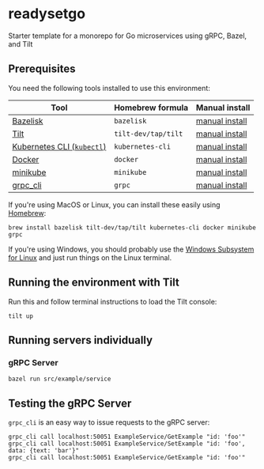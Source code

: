 # readysetgo

Starter template for a monorepo for Go microservices using gRPC, Bazel, and Tilt

## Prerequisites

You need the following tools installed to use this environment:

| Tool                                                                                 | Homebrew formula    | Manual install                                                                                    |
|--------------------------------------------------------------------------------------|---------------------|---------------------------------------------------------------------------------------------------|
| [Bazelisk](https://github.com/bazelbuild/bazelisk)                                   | `bazelisk`          | [manual install](https://docs.bazel.build/versions/main/install-bazelisk.html)                    |
| [Tilt](https://tilt.dev)                                                             | `tilt-dev/tap/tilt` | [manual install](https://docs.tilt.dev/install.html)                                              |
| [Kubernetes CLI (`kubectl`)](https://kubernetes.io/docs/reference/kubectl/overview/) | `kubernetes-cli`    | [manual install](https://kubernetes.io/docs/tasks/tools/#kubectl)                                 |
| [Docker](https://www.docker.com)                                                     | `docker`            | [manual install](https://docs.docker.com/get-docker/)                                             |
| [minikube](https://minikube.sigs.k8s.io)                                             | `minikube`          | [manual install](https://minikube.sigs.k8s.io/docs/)                                              |
| [grpc_cli](https://github.com/grpc/grpc/blob/master/doc/command_line_tool.md)        | `grpc`              | [manual install](https://github.com/grpc/grpc/blob/master/doc/command_line_tool.md#code-location) |

If you're using MacOS or Linux, you can install these easily using [Homebrew](https://brew.sh/):

```shell
brew install bazelisk tilt-dev/tap/tilt kubernetes-cli docker minikube grpc
```

If you're using Windows, you should probably use the [Windows Subsystem for
Linux](https://docs.microsoft.com/en-us/windows/wsl/about) and just run things
on the Linux terminal.

## Running the environment with Tilt

Run this and follow terminal instructions to load the Tilt console:

```shell
tilt up
```

## Running servers individually

### gRPC Server

```shell
bazel run src/example/service
```

## Testing the gRPC Server

`grpc_cli` is an easy way to issue requests to the gRPC server:

```shell
grpc_cli call localhost:50051 ExampleService/GetExample "id: 'foo'"
grpc_cli call localhost:50051 ExampleService/SetExample "id: 'foo', data: {text: 'bar'}"
grpc_cli call localhost:50051 ExampleService/GetExample "id: 'foo'"
```
